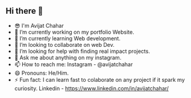 ## Hi there 👋
<!--
**AvijatChahar/Avijatchahar** is a ✨ _special_ ✨ repository because its `README.md` (this file) appears on your GitHub profile.
Here are some ideas to get you started:
-->
- 😎 I'm Avijat Chahar
- 🔭 I’m currently working on my portfolio Website.
- 🌱 I’m currently learning Web development.
- 👯 I’m looking to collaborate on web Dev.
- 🤔 I’m looking for help with finding real impact projects.
- 💬 Ask me about anything on my instagram.
- 📫 How to reach me: Instagram - @avijatchahar
- 😄 Pronouns: He/Him.
- ⚡ Fun fact: I can learn fast to colaborate on any project if it spark my curiosity.
Linkedin - https://www.linkedin.com/in/avijatchahar/
